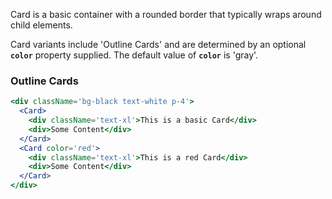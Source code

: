 Card is a basic container with a rounded border that typically wraps around child elements.

Card variants include 'Outline Cards' and are determined by an optional **`color`** property supplied. The default value of **`color`** is 'gray'.

### Outline Cards
```jsx
<div className='bg-black text-white p-4'>
  <Card>
    <div className='text-xl'>This is a basic Card</div>
    <div>Some Content</div>
  </Card>
  <Card color='red'>
    <div className='text-xl'>This is a red Card</div>
    <div>Some Content</div>
  </Card>
</div>
```